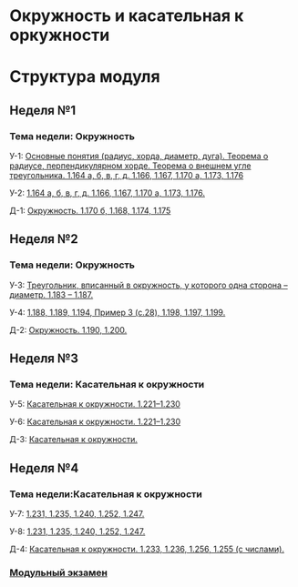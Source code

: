 # Окружность и касательная к оркужности

# Структура модуля

## Неделя №1

### Тема недели: Окружность

У-1: [Основные понятия (радиус, хорда, диаметр, дуга). Теорема о радиусе, перпендикулярном хорде. Теорема о внешнем угле треугольника. 1.164 а, б, в, г, д. 1.166, 1.167, 1.170 а, 1.173, 1.176](./components/class/class-1.md)

У-2: [1.164 а, б, в, г, д. 1.166, 1.167, 1.170 а, 1.173, 1.176.](./components/class/class-2.md)

Д-1: [Окружность. 1.170 б, 1.168, 1.174, 1.175](./components/homework/homework-1.md)

## Неделя №2

### Тема недели: Окружность

У-3: [Треугольник, вписанный в окружность, у которого одна сторона – диаметр. 1.183 – 1.187.](./components/class/class-1.md)

У-4: [1.188, 1.189, 1.194, Пример 3 (с.28), 1.198, 1.197, 1.199.](./components/class/class-2.md)

Д-2: [Окружность. 1.190, 1.200.](./components/homework/homework-1.md)

## Неделя №3

### Тема недели: Касательная к окружности

У-5: [Касательная к окружности. 1.221–1.230](./components/class/class-1.md)

У-6: [Касательная к окружности. 1.221–1.230](./components/class/class-2.md)

Д-3: [Касательная к окружности.](./components/homework/homework-1.md)

## Неделя №4

### Тема недели:Касательная к окружности

У-7: [1.231, 1.235, 1.240, 1.252, 1.247.](./components/class/class-1.md)

У-8: [1.231, 1.235, 1.240, 1.252, 1.247.](./components/class/class-2.md)

Д-4: [Касательная к окружности. 1.233, 1.236, 1.256, 1.255 (с числами).](./components/homework/homework-1.md)

### [Модульный экзамен](./components/exam/exam-1.md)